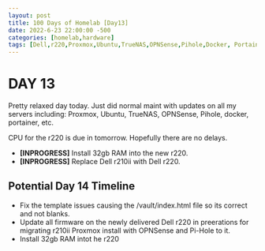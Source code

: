 ```yaml
---
layout: post
title: 100 Days of Homelab [Day13]
date: 2022-6-23 22:00:00 -500
categories: [homelab,hardware]
tags: [Dell,r220,Proxmox,Ubuntu,TrueNAS,OPNSense,Pihole,Docker, Portainer,100DaysofHomeLab]
---
```


# DAY 13

Pretty relaxed day today.  Just did normal maint with updates on all my servers including: Proxmox, Ubuntu, TrueNAS, OPNSense, Pihole, docker, portainer, etc.

CPU for the r220 is due in tomorrow.  Hopefully there are no delays.

* **[INPROGRESS]** Install 32gb RAM into the new r220.
* **[INPROGRESS]** Replace Dell r210ii with Dell r220.

## Potential Day 14 Timeline
* Fix the template issues causing the /vault/index.html file so its correct and not blanks.
* Update all firmware on the newly delivered Dell r220 in preerations for migrating r210ii Proxmox install with OPNSense and Pi-Hole to it.
* Install 32gb RAM intot he r220
